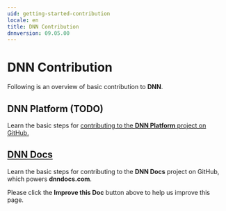 ```yaml
---
uid: getting-started-contribution
locale: en
title: DNN Contribution
dnnversion: 09.05.00
---
```


# DNN Contribution
Following is an overview of basic contribution to **DNN**.

## DNN Platform (TODO)
Learn the basic steps for [contributing to the **DNN Platform** project on GitHub.](https://github.com/dnnsoftware/Dnn.Platform/blob/develop/CONTRIBUTING.md)

## [DNN Docs](xref:contribute-to-docs)
Learn the basic steps for contributing to the **DNN Docs** project on GitHub, which powers **dnndocs.com**.

Please click the **Improve this Doc** button above to help us improve this page.
